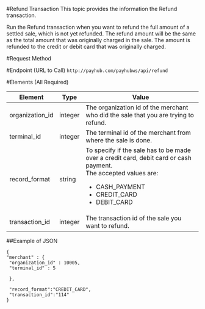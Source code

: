 #Refund Transaction
This topic provides the information the Refund transaction.

Run the Refund transaction when you want to refund the full amount of a settled sale, which is not yet refunded. The refund amount will be the same as the total amount that was originally charged in the sale. The amount is refunded to the credit or debit card that was originally charged.

#Request Method


#Endpoint (URL to Call)
`http://payhub.com/payhubws/api/refund`

#Elements
(All Required)

Element | Type | Value
--- | ---- | -----
 organization_id | integer | The organization id of the merchant who did the sale that you are trying to refund.
 terminal_id | integer | The terminal id of the merchant from where the sale is done.
 record_format | string | To specify if the sale has to be made over a credit card, debit card or cash payment. <br>The accepted values are: <ul><li>CASH_PAYMENT</li><li>CREDIT_CARD</li><li>DEBIT_CARD</li></ul>
 transaction_id | integer | The transaction id of the sale you want to refund.

##Example of JSON
```
{
"merchant" : {
 "organization_id" : 10005,
 "terminal_id" : 5

 },

 "record_format":"CREDIT_CARD",
 "transaction_id":"114"
}
```
